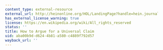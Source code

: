 ```yaml
---
content_type: external-resource
external_url: http://heinonline.org/HOL/LandingPage?handle=hein.journals/colhr30&div=19&id=&page=
has_external_license_warning: true
license: https://en.wikipedia.org/wiki/All_rights_reserved
status: ''
title: How to Argue for a Universal Claim
uid: aba00b9d-d624-4b81-a580-c4889f792d57
wayback_url: ''
---
```

